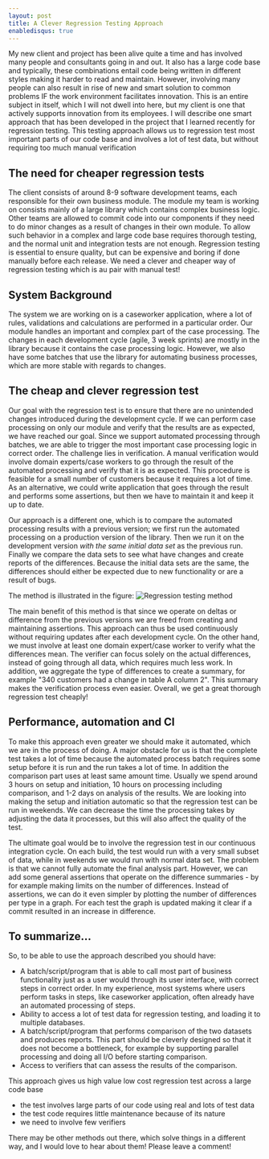 ```yaml
---
layout: post
title: A Clever Regression Testing Approach
enabledisqus: true
---
```

My new client and project has been alive quite a time and has involved many people and consultants going in and out. It also has a large code base and typically, these combinations entail code being written in different styles making it harder to read and maintain. However, involving many people can also result in rise of new and smart solution to common problems IF the work environment facilitates innovation. This is an entire subject in itself, which I will not dwell into here, but my client is one that actively supports innovation from its employees. I will describe one smart approach that has been developed in the project that I learned recently for regression testing. This testing approach allows us to regression test most important parts of our code base and involves a lot of test data, but without requiring too much manual verification

## The need for cheaper regression tests
The client consists of around 8-9 software development teams, each responsible for their own business module. The module my team is working on consists mainly of a large library which contains complex business logic. Other teams are allowed to commit code into our components if they need to do minor changes as a result of changes in their own module. To allow such behavior in a complex and large code base requires thorough testing, and the normal unit and integration tests are not enough. Regression testing is essential to ensure quality, but can be expensive and boring if done manually before each release. We need a clever and cheaper way of regression testing which is au pair with manual test!

## System Background
The system we are working on is a caseworker application, where a lot of rules, validations and calculations are performed in a particular order. Our module handles an important and complex part of the case processing. The changes in each development cycle (agile, 3 week sprints) are mostly in the library because it contains the case processing logic. However, we also have some batches that use the library for automating business processes, which are more stable with regards to changes.

## The cheap and clever regression test
Our goal with the regression test is to ensure that there are no unintended changes introduced during the development cycle. If we can perform case processing on only our module and verify that the results are as expected, we have reached our goal. Since we support automated processing through batches, we are able to trigger the most important case processing logic in correct order. The challenge lies in verification. A manual verification would involve domain experts/case workers to go through the result of the automated processing and verify that it is as expected. This procedure is feasible for a small number of customers because it requires a lot of time. As an alternative, we could write application that goes through the result and performs some assertions, but then we have to maintain it and keep it up to date.

Our approach is a different one, which is to compare the automated processing results with a previous version; we first run the automated processing on a production version of the library. Then we run it on the development version _with the same initial data set_ as the previous run. Finally we compare the data sets to see what have changes and create reports of the differences. Because the initial data sets are the same, the differences should either be expected due to new functionality or are a result of bugs.

The method is illustrated in the figure:
![Regression testing method][regression_testing]

The main benefit of this method is that since we operate on deltas or difference from the previous versions we are freed from creating and maintaining assertions. This approach can thus be used continuously without requiring updates after each development cycle. On the other hand, we must involve at least one domain expert/case worker to verify what the differences mean. The verifier can focus solely on the actual differences, instead of going through all data, which requires much less work. In addition, we aggregate the type of differences to create a summary, for example "340 customers had a change in table A column 2". This summary makes the verification process even easier. Overall, we get a great thorough regression test cheaply!

## Performance, automation and CI
To make this approach even greater we should make it automated, which we are in the process of doing. A major obstacle for us is that the complete test takes a lot of time because the automated process batch requires some setup before it is run and the run takes a lot of time. In addition the comparison part uses at least same amount time. Usually we spend around 3 hours on setup and initiation, 10 hours on processing including comparison, and 1-2 days on analysis of the results. We are looking into making the setup and initiation automatic so that the regression test can be run in weekends. We can decrease the time the processing takes by adjusting the data it processes, but this will also affect the quality of the test.

The ultimate goal would be to involve the regression test in our continuous integration cycle. On each build, the test would run with a very small subset of data, while in weekends we would run with normal data set. The problem is that we cannot fully automate the final analysis part. However, we can add some general assertions that operate on the difference summaries - by for example making limits on the number of differences. Instead of assertions, we can do it even simpler by plotting the number of differences per type in a graph. For each test the graph is updated making it clear if a commit resulted in an increase in difference.

## To summarize...
So, to be able to use the approach described you should have:
* A batch/script/program that is able to call most part of business functionality just as a user would through its user interface, with correct steps in correct order. In my experience, most systems where users perform tasks in steps, like caseworker application, often already have an automated processing of steps.
* Ability to access a lot of test data for regression testing, and loading it to multiple databases.
* A batch/script/program that performs comparison of the two datasets and produces reports. This part should be cleverly designed so that it does not become a bottleneck, for example by supporting parallel processing and doing all I/O before starting comparison.
* Access to verifiers that can assess the results of the comparison.

This approach gives us high value low cost regression test across a large code base
* the test involves large parts of our code using real and lots of test data
* the test code requires little maintenance because of its nature
* we need to involve few verifiers

There may be other methods out there, which solve things in a different way, and I would love to hear about them! Please leave a comment!

 [regression_testing]: {{site.url}}/assets/regression_testing.png "Regression test method"

